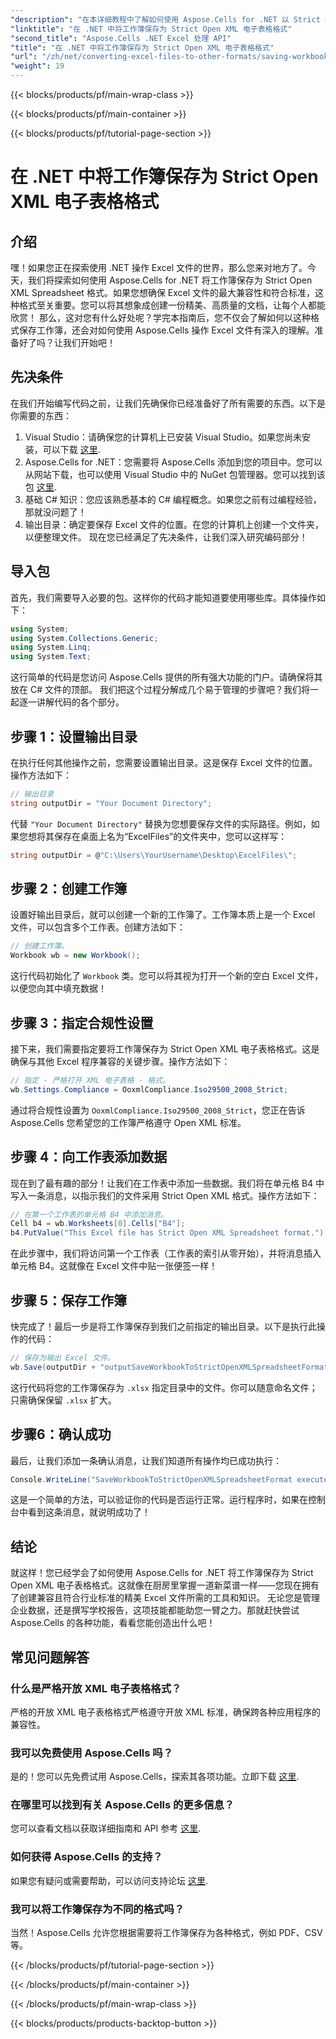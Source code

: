 ```yaml
---
"description": "在本详细教程中了解如何使用 Aspose.Cells for .NET 以 Strict Open XML 电子表格格式保存工作簿。"
"linktitle": "在 .NET 中将工作簿保存为 Strict Open XML 电子表格格式"
"second_title": "Aspose.Cells .NET Excel 处理 API"
"title": "在 .NET 中将工作簿保存为 Strict Open XML 电子表格格式"
"url": "/zh/net/converting-excel-files-to-other-formats/saving-workbook-to-strict-open-xml-spreadsheet-format/"
"weight": 19
---
```


{{< blocks/products/pf/main-wrap-class >}}

{{< blocks/products/pf/main-container >}}

{{< blocks/products/pf/tutorial-page-section >}}

# 在 .NET 中将工作簿保存为 Strict Open XML 电子表格格式

## 介绍
嘿！如果您正在探索使用 .NET 操作 Excel 文件的世界，那么您来对地方了。今天，我们将探索如何使用 Aspose.Cells for .NET 将工作簿保存为 Strict Open XML Spreadsheet 格式。如果您想确保 Excel 文件的最大兼容性和符合标准，这种格式至关重要。您可以将其想象成创建一份精美、高质量的文档，让每个人都能欣赏！
那么，这对您有什么好处呢？学完本指南后，您不仅会了解如何以这种格式保存工作簿，还会对如何使用 Aspose.Cells 操作 Excel 文件有深入的理解。准备好了吗？让我们开始吧！
## 先决条件
在我们开始编写代码之前，让我们先确保你已经准备好了所有需要的东西。以下是你需要的东西：
1. Visual Studio：请确保您的计算机上已安装 Visual Studio。如果您尚未安装，可以下载 [这里](https://visualstudio。microsoft.com/).
2. Aspose.Cells for .NET：您需要将 Aspose.Cells 添加到您的项目中。您可以从网站下载，也可以使用 Visual Studio 中的 NuGet 包管理器。您可以找到该包 [这里](https://releases。aspose.com/cells/net/).
3. 基础 C# 知识：您应该熟悉基本的 C# 编程概念。如果您之前有过编程经验，那就没问题了！
4. 输出目录：确定要保存 Excel 文件的位置。在您的计算机上创建一个文件夹，以便整理文件。
现在您已经满足了先决条件，让我们深入研究编码部分！
## 导入包
首先，我们需要导入必要的包。这样你的代码才能知道要使用哪些库。具体操作如下：
```csharp
using System;
using System.Collections.Generic;
using System.Linq;
using System.Text;
```
这行简单的代码是您访问 Aspose.Cells 提供的所有强大功能的门户。请确保将其放在 C# 文件的顶部。 
我们把这个过程分解成几个易于管理的步骤吧？我们将一起逐一讲解代码的各个部分。
## 步骤 1：设置输出目录
在执行任何其他操作之前，您需要设置输出目录。这是保存 Excel 文件的位置。操作方法如下：
```csharp
// 输出目录
string outputDir = "Your Document Directory";
```
代替 `"Your Document Directory"` 替换为您想要保存文件的实际路径。例如，如果您想将其保存在桌面上名为“ExcelFiles”的文件夹中，您可以这样写：
```csharp
string outputDir = @"C:\Users\YourUsername\Desktop\ExcelFiles\";
```
## 步骤 2：创建工作簿
设置好输出目录后，就可以创建一个新的工作簿了。工作簿本质上是一个 Excel 文件，可以包含多个工作表。创建方法如下：
```csharp
// 创建工作簿。
Workbook wb = new Workbook();
```
这行代码初始化了 `Workbook` 类。您可以将其视为打开一个新的空白 Excel 文件，以便您向其中填充数据！
## 步骤 3：指定合规性设置
接下来，我们需要指定要将工作簿保存为 Strict Open XML 电子表格格式。这是确保与其他 Excel 程序兼容的关键步骤。操作方法如下：
```csharp
// 指定 - 严格打开 XML 电子表格 - 格式。
wb.Settings.Compliance = OoxmlCompliance.Iso29500_2008_Strict;
```
通过将合规性设置为 `OoxmlCompliance.Iso29500_2008_Strict`，您正在告诉 Aspose.Cells 您希望您的工作簿严格遵守 Open XML 标准。
## 步骤 4：向工作表添加数据
现在到了最有趣的部分！让我们在工作表中添加一些数据。我们将在单元格 B4 中写入一条消息，以指示我们的文件采用 Strict Open XML 格式。操作方法如下：
```csharp
// 在第一个工作表的单元格 B4 中添加消息。
Cell b4 = wb.Worksheets[0].Cells["B4"];
b4.PutValue("This Excel file has Strict Open XML Spreadsheet format.");
```
在此步骤中，我们将访问第一个工作表（工作表的索引从零开始），并将消息插入单元格 B4。这就像在 Excel 文件中贴一张便签一样！
## 步骤 5：保存工作簿
快完成了！最后一步是将工作簿保存到我们之前指定的输出目录。以下是执行此操作的代码：
```csharp
// 保存为输出 Excel 文件。
wb.Save(outputDir + "outputSaveWorkbookToStrictOpenXMLSpreadsheetFormat.xlsx", SaveFormat.Xlsx);
```
这行代码将您的工作簿保存为 `.xlsx` 指定目录中的文件。你可以随意命名文件；只需确保保留 `.xlsx` 扩大。
## 步骤6：确认成功
最后，让我们添加一条确认消息，让我们知道所有操作均已成功执行：
```csharp
Console.WriteLine("SaveWorkbookToStrictOpenXMLSpreadsheetFormat executed successfully.");
```
这是一个简单的方法，可以验证你的代码是否运行正常。运行程序时，如果在控制台中看到这条消息，就说明成功了！
## 结论
就这样！您已经学会了如何使用 Aspose.Cells for .NET 将工作簿保存为 Strict Open XML 电子表格格式。这就像在厨房里掌握一道新菜谱一样——您现在拥有了创建兼容且符合行业标准的精美 Excel 文件所需的工具和知识。
无论您是管理企业数据，还是撰写学校报告，这项技能都能助您一臂之力。那就赶快尝试 Aspose.Cells 的各种功能，看看您能创造出什么吧！
## 常见问题解答
### 什么是严格开放 XML 电子表格格式？
严格的开放 XML 电子表格格式严格遵守开放 XML 标准，确保跨各种应用程序的兼容性。
### 我可以免费使用 Aspose.Cells 吗？
是的！您可以先免费试用 Aspose.Cells，探索其各项功能。立即下载 [这里](https://releases。aspose.com/).
### 在哪里可以找到有关 Aspose.Cells 的更多信息？
您可以查看文档以获取详细指南和 API 参考 [这里](https://reference。aspose.com/cells/net/).
### 如何获得 Aspose.Cells 的支持？
如果您有疑问或需要帮助，可以访问支持论坛 [这里](https://forum。aspose.com/c/cells/9).
### 我可以将工作簿保存为不同的格式吗？
当然！Aspose.Cells 允许您根据需要将工作簿保存为各种格式，例如 PDF、CSV 等。

{{< /blocks/products/pf/tutorial-page-section >}}

{{< /blocks/products/pf/main-container >}}

{{< /blocks/products/pf/main-wrap-class >}}

{{< blocks/products/products-backtop-button >}}